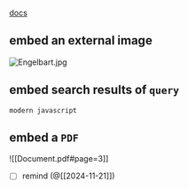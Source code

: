 [docs](https://help.obsidian.md/Linking+notes+and+files/Embed+files)

## embed an external image

![Engelbart.jpg](https://publish-01.obsidian.md/access/f786db9fac45774fa4f0d8112e232d67/Attachments/Engelbart.jpg)

## embed search results of `query`

```query
modern javascript
```

## embed a `PDF`

![[Document.pdf#page=3]]

- [ ] remind (@[[2024-11-21]])
